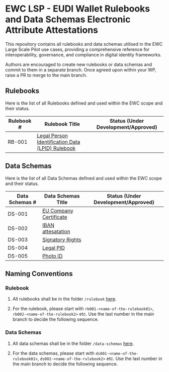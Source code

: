 # EWC LSP - EUDI Wallet Rulebooks and Data Schemas Electronic Attribute Attestations

This repository contains all rulebooks and data schemas utilised in the EWC Large Scale Pilot use cases, providing a comprehensive reference for interoperability, governance, and compliance in digital identity frameworks.

Authors are encouraged to create new rulebooks or data schemas and commit to them in a separate branch. Once agreed upon within your WP, raise a PR to merge to the main branch. 

## Rulebooks

Here is the list of all Rulebooks defined and used within the EWC scope and their status. 

| **Rulebook #** | **Rulebook Title**                                                                                      |**Status (Under Development/Approved)**|
| ---------------|---------------------------------------------------------------------------------------------------------|---------------------------------------|
| RB-001         | [Legal Person Identification Data (LPID) Rulebook](/rulebooks/rb001-legal-person-identification-data.md)|                                       |

## Data Schemas

Here is the list of all Data Schemas defined and used within the EWC scope and their status. 

| **Data Schemas #** | **Data Schemas Title**                                                   |**Status (Under Development/Approved)**|
| -------------------|--------------------------------------------------------------------------|---------------------------------------|
| DS-001             | [EU Company Certificate](/data-schemas/ds001-eu-company-certificate.json)|                                       |
| DS-002             | [IBAN attesatation](/data-schemas/ds002-iban-attestation.json)           |                                       |
| DS-003             | [Signatory Rights](/data-schemas/ds003-signatory-rights-attestation.json)|                                       |
| DS-004             | [Legal PID](/data-schemas/ds004-legal-person-identification-data.json)   |                                       |
| DS-005             | [Photo ID](/data-schemas/ds005-photo-id-travel-document.json)            |                                       |

## Naming Conventions

### Rulebook

1) All rulebooks shall be in the folder `/rulebook` [here](/rulebooks).

2) For the rulebook, please start with `rb001-<name-of-the-rulebook01>`, `rb002-<name-of-the-rulebook2>` etc. Use the last number in the main branch to decide the following sequence.

### Data Schemas

1) All data schemas shall be in the folder `/data-schemas` [here](/data-schemas).

2) For the data schemas, please start with `ds001-<name-of-the-rulebook01>`, `ds002-<name-of-the-rulebook2>` etc. Use the last number in the main branch to decide the following sequence.





